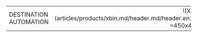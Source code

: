 |   |   | 
|:------|----------:|
| DESTINATION AUTOMATION | ![XBin](articles/products/xbin.md/header.md/header.en.png =450x460) |
